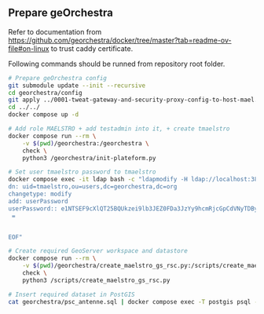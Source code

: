 ## Prepare geOrchestra

Refer to documentation from https://github.com/georchestra/docker/tree/master?tab=readme-ov-file#on-linux to trust caddy certificate.

Following commands should be runned from repository root folder.

```bash
# Prepare geOrchestra config
git submodule update --init --recursive
cd georchestra/config
git apply ../0001-tweat-gateway-and-security-proxy-config-to-host-mael.patch
cd ../../
docker compose up -d

# Add role MAELSTRO + add testadmin into it, + create tmaelstro
docker compose run --rm \
    -v $(pwd)/georchestra:/georchestra \
    check \
    python3 /georchestra/init-plateform.py

# Set user tmaelstro password to tmaelstro
docker compose exec -it ldap bash -c "ldapmodify -H ldap://localhost:389 -D cn=admin,dc=georchestra,dc=org -w secret  << EOF
dn: uid=tmaelstro,ou=users,dc=georchestra,dc=org
changetype: modify
add: userPassword
userPassword:: e1NTSEF9cXlQT25BQUkzei9lb3JEZ0FDa3JzYy9hcmRjcGpCdVNyTDBya3c9PQ=
 =


EOF"

# Create required GeoServer workspace and datastore
docker compose run --rm \
    -v $(pwd)/georchestra/create_maelstro_gs_rsc.py:/scripts/create_maelstro_gs_rsc.py \
    check \
    python3 /scripts/create_maelstro_gs_rsc.py

# Insert required dataset in PostGIS
cat georchestra/psc_antenne.sql | docker compose exec -T postgis psql -U georchestra -d datafeeder
```

